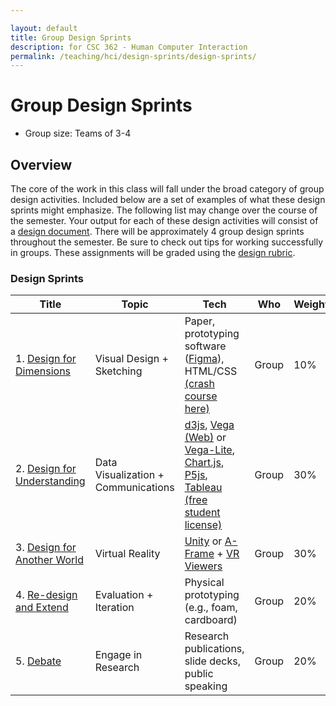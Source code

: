```yaml
---

layout: default
title: Group Design Sprints
description: for CSC 362 - Human Computer Interaction
permalink: /teaching/hci/design-sprints/design-sprints/
---
```


# Group Design Sprints

* Group size: Teams of 3-4

## Overview 
The core of the work in this class will fall under the broad category of group design activities. Included below are a set of examples of what these design sprints might emphasize. The following list may change over the course of the semester. Your output for each of these design activities will consist of a [design document](/teaching/hci/design-doc). There will be approximately 4 group design sprints throughout the semester. Be sure to check out tips for working successfully in groups. These assignments will be graded using the [design rubric](https://docs.google.com/spreadsheets/d/1aI9LcmVZmh_977G__U4Guz_rPRCwWZs26J_yHXbhSyY/edit?usp=sharing).

### Design Sprints

| Title | Topic | Tech | Who | Weight | Start | Due | 
|-------|-------|------|-----|--------|-------|-----|
| 1. [Design for Dimensions](/teaching/hci/design-sprints/dimensions) | Visual Design + Sketching | Paper, prototyping software ([Figma](https://www.figma.com/)), HTML/CSS [(crash course here)](https://www.codecademy.com/) | Group | 10% | 8/30 | 8/30 |
| 2. [Design for Understanding](/teaching/hci/design-sprints/understanding) | Data Visualization + Communications | [d3js](https://d3js.org/), [Vega (Web)](https://vega.github.io/) or [Vega-Lite](https://vega.github.io/vega-lite/), [Chart.js](https://www.chartjs.org/), [P5js](https://p5js.org/), [Tableau (free student license)](https://www.tableau.com/) | Group | 30% | 9/6 | 9/6 |
| 3. [Design for Another World](/teaching/hci/design-sprints/another-world) | Virtual Reality | [Unity](https://unity.com/) or [A-Frame](https://aframe.io/) + [VR Viewers](https://arvr.google.com/cardboard/) | Group | 30% | 9/6 | 9/6 | 
| 4. [Re-design and Extend](./accessibility.md) | Evaluation + Iteration | Physical prototyping (e.g., foam, cardboard) | Group | 20% | 10/16 | 10/16 | 
| 5. [Debate](./accessibility.md) | Engage in Research | Research publications, slide decks, public speaking | Group | 20% | 10/16 | 0/16 | 